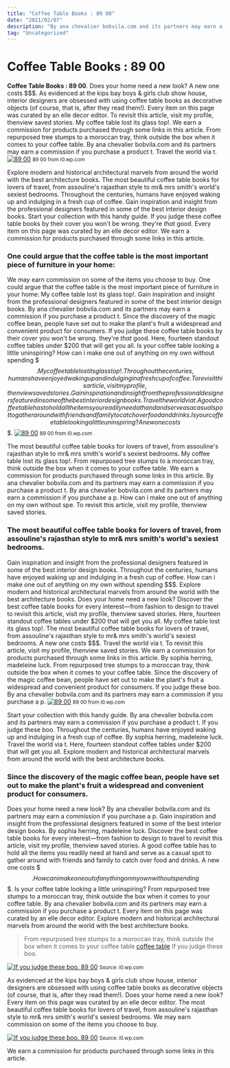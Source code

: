 ```yaml
---
title: "Coffee Table Books : 89 00"
date: "2021/02/07"
description: "By ana chevalier bobvila.com and its partners may earn a commission if you purchase a p."
tag: "Uncategorized"
---
```


# Coffee Table Books : 89 00
**Coffee Table Books : 89 00**. Does your home need a new look? A new one costs $$$. As evidenced at the kips bay boys &amp; girls club show house, interior designers are obsessed with using coffee table books as decorative objects (of course, that is, after they read them!). Every item on this page was curated by an elle decor editor. To revisit this article, visit my profile, thenview saved stories.
My coffee table lost its glass top!. We earn a commission for products purchased through some links in this article. From repurposed tree stumps to a moroccan tray, think outside the box when it comes to your coffee table. By ana chevalier bobvila.com and its partners may earn a commission if you purchase a product t. Travel the world via t.
[![89 00](https://i0.wp.com/112360638 "89 00")](https://i0.wp.com/112360638)
<small>89 00 from i0.wp.com</small>

Explore modern and historical architectural marvels from around the world with the best architecture books. The most beautiful coffee table books for lovers of travel, from assouline&#039;s rajasthan style to mr&amp; mrs smith&#039;s world&#039;s sexiest bedrooms. Throughout the centuries, humans have enjoyed waking up and indulging in a fresh cup of coffee. Gain inspiration and insight from the professional designers featured in some of the best interior design books. Start your collection with this handy guide. If you judge these coffee table books by their cover you won&#039;t be wrong. they&#039;re *that* good. Every item on this page was curated by an elle decor editor. We earn a commission for products purchased through some links in this article.

### One could argue that the coffee table is the most important piece of furniture in your home:
We may earn commission on some of the items you choose to buy. One could argue that the coffee table is the most important piece of furniture in your home: My coffee table lost its glass top!. Gain inspiration and insight from the professional designers featured in some of the best interior design books. By ana chevalier bobvila.com and its partners may earn a commission if you purchase a product t. Since the discovery of the magic coffee bean, people have set out to make the plant&#039;s fruit a widespread and convenient product for consumers. If you judge these coffee table books by their cover you won&#039;t be wrong. they&#039;re *that* good. Here, fourteen standout coffee tables under $200 that will get you all. Is your coffee table looking a little uninspiring? How can i make one out of anything on my own without spending $$$. My coffee table lost its glass top!. Throughout the centuries, humans have enjoyed waking up and indulging in a fresh cup of coffee. To revisit this article, visit my profile, thenview saved stories.
Gain inspiration and insight from the professional designers featured in some of the best interior design books. Travel the world via t. A good coffee table has to hold all the items you readily need at hand and serve as a casual spot to gather around with friends and family to catch over food and drinks. Is your coffee table looking a little uninspiring? A new one costs $$$.
[![89 00](https://i0.wp.com/112360638 "89 00")](https://i0.wp.com/112360638)
<small>89 00 from i0.wp.com</small>

The most beautiful coffee table books for lovers of travel, from assouline&#039;s rajasthan style to mr&amp; mrs smith&#039;s world&#039;s sexiest bedrooms. My coffee table lost its glass top!. From repurposed tree stumps to a moroccan tray, think outside the box when it comes to your coffee table. We earn a commission for products purchased through some links in this article. By ana chevalier bobvila.com and its partners may earn a commission if you purchase a product t. By ana chevalier bobvila.com and its partners may earn a commission if you purchase a p. How can i make one out of anything on my own without spe. To revisit this article, visit my profile, thenview saved stories.

### The most beautiful coffee table books for lovers of travel, from assouline&#039;s rajasthan style to mr&amp; mrs smith&#039;s world&#039;s sexiest bedrooms.
Gain inspiration and insight from the professional designers featured in some of the best interior design books. Throughout the centuries, humans have enjoyed waking up and indulging in a fresh cup of coffee. How can i make one out of anything on my own without spending $$$. Explore modern and historical architectural marvels from around the world with the best architecture books. Does your home need a new look? Discover the best coffee table books for every interest—from fashion to design to travel to revisit this article, visit my profile, thenview saved stories. Here, fourteen standout coffee tables under $200 that will get you all. My coffee table lost its glass top!. The most beautiful coffee table books for lovers of travel, from assouline&#039;s rajasthan style to mr&amp; mrs smith&#039;s world&#039;s sexiest bedrooms. A new one costs $$$. Travel the world via t. To revisit this article, visit my profile, thenview saved stories. We earn a commission for products purchased through some links in this article.
By sophia herring, madeleine luck. From repurposed tree stumps to a moroccan tray, think outside the box when it comes to your coffee table. Since the discovery of the magic coffee bean, people have set out to make the plant&#039;s fruit a widespread and convenient product for consumers. If you judge these boo. By ana chevalier bobvila.com and its partners may earn a commission if you purchase a p.
[![89 00](https://i0.wp.com/112360638 "89 00")](https://i0.wp.com/112360638)
<small>89 00 from i0.wp.com</small>

Start your collection with this handy guide. By ana chevalier bobvila.com and its partners may earn a commission if you purchase a product t. If you judge these boo. Throughout the centuries, humans have enjoyed waking up and indulging in a fresh cup of coffee. By sophia herring, madeleine luck. Travel the world via t. Here, fourteen standout coffee tables under $200 that will get you all. Explore modern and historical architectural marvels from around the world with the best architecture books.

### Since the discovery of the magic coffee bean, people have set out to make the plant&#039;s fruit a widespread and convenient product for consumers.
Does your home need a new look? By ana chevalier bobvila.com and its partners may earn a commission if you purchase a p. Gain inspiration and insight from the professional designers featured in some of the best interior design books. By sophia herring, madeleine luck. Discover the best coffee table books for every interest—from fashion to design to travel to revisit this article, visit my profile, thenview saved stories. A good coffee table has to hold all the items you readily need at hand and serve as a casual spot to gather around with friends and family to catch over food and drinks. A new one costs $$$. How can i make one out of anything on my own without spending $$$. Is your coffee table looking a little uninspiring? From repurposed tree stumps to a moroccan tray, think outside the box when it comes to your coffee table. By ana chevalier bobvila.com and its partners may earn a commission if you purchase a product t. Every item on this page was curated by an elle decor editor. Explore modern and historical architectural marvels from around the world with the best architecture books.

> From repurposed tree stumps to a moroccan tray, think outside the box when it comes to your coffee table [coffee table](https://mod-podge-outdoors.blogspot.com/2021/10/coffee-table-coffee-table-with-lift-top.html) If you judge these boo.

[![If you judge these boo. 89 00](https://i0.wp.com/112360638 "89 00")](https://i0.wp.com/112360638)
<small>Source: i0.wp.com</small>

As evidenced at the kips bay boys &amp; girls club show house, interior designers are obsessed with using coffee table books as decorative objects (of course, that is, after they read them!). Does your home need a new look? Every item on this page was curated by an elle decor editor. The most beautiful coffee table books for lovers of travel, from assouline&#039;s rajasthan style to mr&amp; mrs smith&#039;s world&#039;s sexiest bedrooms. We may earn commission on some of the items you choose to buy.

[![If you judge these boo. 89 00](https://i0.wp.com/112360638 "89 00")](https://i0.wp.com/112360638)
<small>Source: i0.wp.com</small>

We earn a commission for products purchased through some links in this article.
